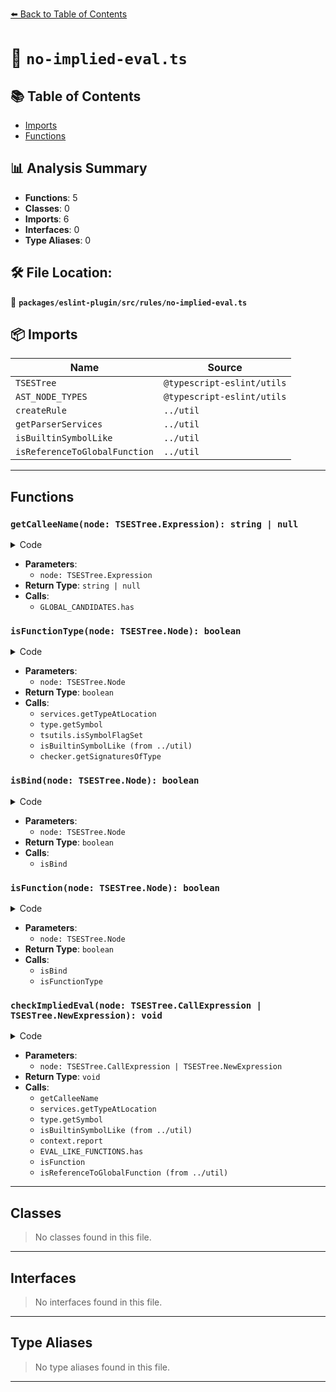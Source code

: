 [⬅️ Back to Table of Contents](../../../../index.md)

# 📄 `no-implied-eval.ts`

## 📚 Table of Contents

- [Imports](#imports)
- [Functions](#functions)

## 📊 Analysis Summary

- **Functions**: 5
- **Classes**: 0
- **Imports**: 6
- **Interfaces**: 0
- **Type Aliases**: 0

## 🛠️ File Location:
📂 **`packages/eslint-plugin/src/rules/no-implied-eval.ts`**

## 📦 Imports

| Name | Source |
|------|--------|
| `TSESTree` | `@typescript-eslint/utils` |
| `AST_NODE_TYPES` | `@typescript-eslint/utils` |
| `createRule` | `../util` |
| `getParserServices` | `../util` |
| `isBuiltinSymbolLike` | `../util` |
| `isReferenceToGlobalFunction` | `../util` |


---

## Functions

### `getCalleeName(node: TSESTree.Expression): string | null`

<details><summary>Code</summary>

```ts
function getCalleeName(node: TSESTree.Expression): string | null {
      if (node.type === AST_NODE_TYPES.Identifier) {
        return node.name;
      }

      if (
        node.type === AST_NODE_TYPES.MemberExpression &&
        node.object.type === AST_NODE_TYPES.Identifier &&
        GLOBAL_CANDIDATES.has(node.object.name)
      ) {
        if (node.property.type === AST_NODE_TYPES.Identifier) {
          return node.property.name;
        }

        if (
          node.property.type === AST_NODE_TYPES.Literal &&
          typeof node.property.value === 'string'
        ) {
          return node.property.value;
        }
      }

      return null;
    }
```
</details>

- **Parameters**:
  - `node: TSESTree.Expression`
- **Return Type**: `string | null`
- **Calls**:
  - `GLOBAL_CANDIDATES.has`
### `isFunctionType(node: TSESTree.Node): boolean`

<details><summary>Code</summary>

```ts
function isFunctionType(node: TSESTree.Node): boolean {
      const type = services.getTypeAtLocation(node);
      const symbol = type.getSymbol();

      if (
        symbol &&
        tsutils.isSymbolFlagSet(
          symbol,
          ts.SymbolFlags.Function | ts.SymbolFlags.Method,
        )
      ) {
        return true;
      }

      if (isBuiltinSymbolLike(services.program, type, FUNCTION_CONSTRUCTOR)) {
        return true;
      }

      const signatures = checker.getSignaturesOfType(
        type,
        ts.SignatureKind.Call,
      );

      return signatures.length > 0;
    }
```
</details>

- **Parameters**:
  - `node: TSESTree.Node`
- **Return Type**: `boolean`
- **Calls**:
  - `services.getTypeAtLocation`
  - `type.getSymbol`
  - `tsutils.isSymbolFlagSet`
  - `isBuiltinSymbolLike (from ../util)`
  - `checker.getSignaturesOfType`
### `isBind(node: TSESTree.Node): boolean`

<details><summary>Code</summary>

```ts
function isBind(node: TSESTree.Node): boolean {
      return node.type === AST_NODE_TYPES.MemberExpression
        ? isBind(node.property)
        : node.type === AST_NODE_TYPES.Identifier && node.name === 'bind';
    }
```
</details>

- **Parameters**:
  - `node: TSESTree.Node`
- **Return Type**: `boolean`
- **Calls**:
  - `isBind`
### `isFunction(node: TSESTree.Node): boolean`

<details><summary>Code</summary>

```ts
function isFunction(node: TSESTree.Node): boolean {
      switch (node.type) {
        case AST_NODE_TYPES.ArrowFunctionExpression:
        case AST_NODE_TYPES.FunctionDeclaration:
        case AST_NODE_TYPES.FunctionExpression:
          return true;

        case AST_NODE_TYPES.Literal:
        case AST_NODE_TYPES.TemplateLiteral:
          return false;

        case AST_NODE_TYPES.CallExpression:
          return isBind(node.callee) || isFunctionType(node);

        default:
          return isFunctionType(node);
      }
    }
```
</details>

- **Parameters**:
  - `node: TSESTree.Node`
- **Return Type**: `boolean`
- **Calls**:
  - `isBind`
  - `isFunctionType`
### `checkImpliedEval(node: TSESTree.CallExpression | TSESTree.NewExpression): void`

<details><summary>Code</summary>

```ts
function checkImpliedEval(
      node: TSESTree.CallExpression | TSESTree.NewExpression,
    ): void {
      const calleeName = getCalleeName(node.callee);
      if (calleeName == null) {
        return;
      }

      if (calleeName === FUNCTION_CONSTRUCTOR) {
        const type = services.getTypeAtLocation(node.callee);
        const symbol = type.getSymbol();
        if (symbol) {
          if (
            isBuiltinSymbolLike(services.program, type, 'FunctionConstructor')
          ) {
            context.report({ node, messageId: 'noFunctionConstructor' });
            return;
          }
        } else {
          context.report({ node, messageId: 'noFunctionConstructor' });
          return;
        }
      }

      if (node.arguments.length === 0) {
        return;
      }

      const [handler] = node.arguments;
      if (
        EVAL_LIKE_FUNCTIONS.has(calleeName) &&
        !isFunction(handler) &&
        isReferenceToGlobalFunction(calleeName, node, context.sourceCode)
      ) {
        context.report({ node: handler, messageId: 'noImpliedEvalError' });
      }
    }
```
</details>

- **Parameters**:
  - `node: TSESTree.CallExpression | TSESTree.NewExpression`
- **Return Type**: `void`
- **Calls**:
  - `getCalleeName`
  - `services.getTypeAtLocation`
  - `type.getSymbol`
  - `isBuiltinSymbolLike (from ../util)`
  - `context.report`
  - `EVAL_LIKE_FUNCTIONS.has`
  - `isFunction`
  - `isReferenceToGlobalFunction (from ../util)`

---

## Classes

> No classes found in this file.


---

## Interfaces

> No interfaces found in this file.


---

## Type Aliases

> No type aliases found in this file.


---